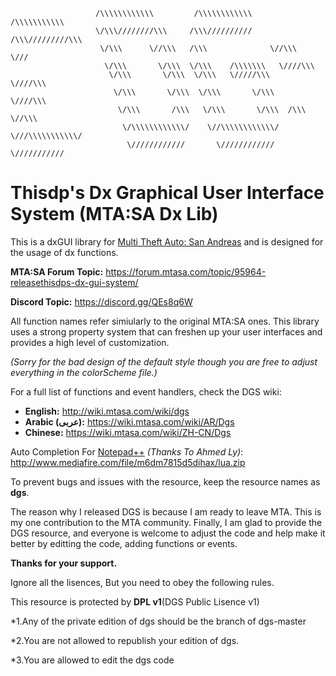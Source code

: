 ```
                   /\\\\\\\\\\\\         /\\\\\\\\\\\\     /\\\\\\\\\\\          
                   \/\\\////////\\\     /\\\//////////    /\\\/////////\\\       
                    \/\\\      \//\\\   /\\\              \//\\\      \///       
                     \/\\\       \/\\\  \/\\\    /\\\\\\\   \////\\\             
                      \/\\\       \/\\\  \/\\\   \/////\\\      \////\\\         
                       \/\\\       \/\\\  \/\\\       \/\\\         \////\\\     
                        \/\\\       /\\\   \/\\\       \/\\\  /\\\      \//\\\   
                         \/\\\\\\\\\\\\/    \//\\\\\\\\\\\\/  \///\\\\\\\\\\\/   
                          \////////////       \////////////      \///////////     
```
# Thisdp's Dx Graphical User Interface System (MTA:SA Dx Lib)

This is a dxGUI library for [Multi Theft Auto: San Andreas](https://mtasa.com/) and is designed for the usage of dx functions.

**MTA:SA Forum Topic:** https://forum.mtasa.com/topic/95964-releasethisdps-dx-gui-system/

**Discord Topic:** https://discord.gg/QEs8q6W

All function names refer simiularly to the original MTA:SA ones. This library uses a strong property system that can freshen up your user interfaces and provides a high level of customization.

*(Sorry for the bad design of the default style though you are free to adjust everything in the colorScheme file.)*

For a full list of functions and event handlers, check the DGS wiki:
* **English:** http://wiki.mtasa.com/wiki/dgs
* **Arabic (عربى):** https://wiki.mtasa.com/wiki/AR/Dgs
* **Chinese:** https://wiki.mtasa.com/wiki/ZH-CN/Dgs

Auto Completion For [Notepad++](https://notepad-plus-plus.org/) *(Thanks To Ahmed Ly)*: http://www.mediafire.com/file/m6dm7815d5dihax/lua.zip

To prevent bugs and issues with the resource, keep the resource names as **dgs**.

The reason why I released DGS is because I am ready to leave MTA. This is my one contribution to the MTA community.
Finally, I am glad to provide the DGS resource, and everyone is welcome to adjust the code and help make it better by editting the code, adding functions or events.

**Thanks for your support.**

Ignore all the lisences, But you need to obey the following rules.

This resource is protected by **DPL v1**(DGS Public Lisence v1)

*1.Any of the private edition of dgs should be the branch of dgs-master

*2.You are not allowed to republish your edition of dgs.

*3.You are allowed to edit the dgs code
